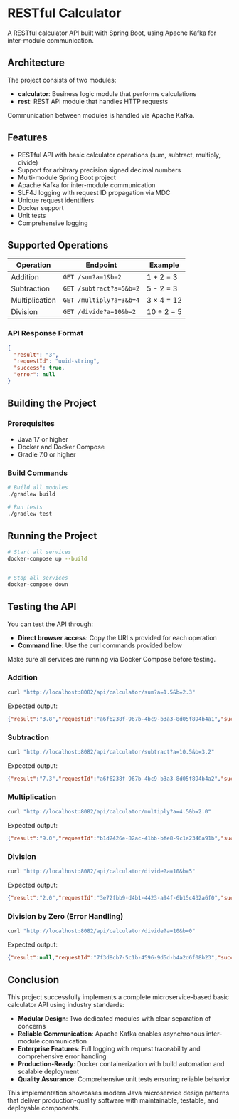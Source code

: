 # RESTful Calculator

A RESTful calculator API built with Spring Boot, using Apache Kafka for inter-module communication.

## Architecture

The project consists of two modules:
- **calculator**: Business logic module that performs calculations
- **rest**: REST API module that handles HTTP requests

Communication between modules is handled via Apache Kafka.


## Features

-  RESTful API with basic calculator operations (sum, subtract, multiply, divide)
- Support for arbitrary precision signed decimal numbers
- Multi-module Spring Boot project
- Apache Kafka for inter-module communication
-  SLF4J logging with request ID propagation via MDC
-  Unique request identifiers
-  Docker support
- Unit tests
-  Comprehensive logging


## Supported Operations

| Operation | Endpoint | Example |
|-----------|----------|---------|
| Addition | `GET /sum?a=1&b=2` | 1 + 2 = 3 |
| Subtraction | `GET /subtract?a=5&b=2` | 5 - 2 = 3 |
| Multiplication | `GET /multiply?a=3&b=4` | 3 × 4 = 12 |
| Division | `GET /divide?a=10&b=2` | 10 ÷ 2 = 5 |

### API Response Format

```json
{
  "result": "3",
  "requestId": "uuid-string",
  "success": true,
  "error": null
}
```

## Building the Project

### Prerequisites

- Java 17 or higher
- Docker and Docker Compose
- Gradle 7.0 or higher

### Build Commands

```bash
# Build all modules
./gradlew build

# Run tests
./gradlew test


```

## Running the Project


```bash
# Start all services
docker-compose up --build


# Stop all services
docker-compose down
```

## Testing the API

You can test the API through:
- **Direct browser access**: Copy the URLs provided for each operation
- **Command line**: Use the curl commands provided below

Make sure all services are running via Docker Compose before testing.

### Addition
```bash
curl "http://localhost:8082/api/calculator/sum?a=1.5&b=2.3"
```
Expected output:
```json
{"result":"3.8","requestId":"a6f6238f-967b-4bc9-b3a3-8d05f894b4a1","success":true,"error":null}
```

### Subtraction
```bash
curl "http://localhost:8082/api/calculator/subtract?a=10.5&b=3.2"
```
Expected output:
```json
{"result":"7.3","requestId":"a6f6238f-967b-4bc9-b3a3-8d05f894b4a2","success":true,"error":null}
```

### Multiplication
```bash
curl "http://localhost:8082/api/calculator/multiply?a=4.5&b=2.0"
```
Expected output:
```json
{"result":"9.0","requestId":"b1d7426e-82ac-41bb-bfe8-9c1a2346a91b","success":true,"error":null}
```

### Division
```bash
curl "http://localhost:8082/api/calculator/divide?a=10&b=5"
```
Expected output:
```json
{"result":"2.0","requestId":"3e72fbb9-d4b1-4423-a94f-6b15c432a6f0","success":true,"error":null}
```

### Division by Zero (Error Handling)
```bash
curl "http://localhost:8082/api/calculator/divide?a=10&b=0"
```
Expected output:
```json
{"result":null,"requestId":"7f3d8cb7-5c1b-4596-9d5d-b4a2d6f08b23","success":false,"error":"Division by zero is not allowed"}
```

## Conclusion

This project successfully implements a complete microservice-based basic calculator API using industry standards:

- **Modular Design**: Two dedicated modules with clear separation of concerns
- **Reliable Communication**: Apache Kafka enables asynchronous inter-module communication
- **Enterprise Features**: Full logging with request traceability and comprehensive error handling
- **Production-Ready**: Docker containerization with build automation and scalable deployment
- **Quality Assurance**: Comprehensive unit tests ensuring reliable behavior

This implementation showcases modern Java microservice design patterns that deliver production-quality software with maintainable, testable, and deployable components.
